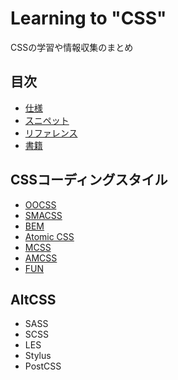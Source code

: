 # Learning to "CSS"
CSSの学習や情報収集のまとめ

## 目次
- [仕様](specs/)
- [スニペット](snippets/)
- [リファレンス](references/)
- [書籍](books/)

## CSSコーディングスタイル
- [OOCSS](methods/README.md#oocss)
- [SMACSS](methods/README.md#smacss)
- [BEM](methods/README.md#bem)
- [Atomic CSS](methods/README.md#atomic)
- [MCSS](methods/README.md#mcss)
- [AMCSS](methods/README.md#amcss)
- [FUN](methods/README.md#fun)

## AltCSS
- SASS
- SCSS
- LES
- Stylus
- PostCSS
